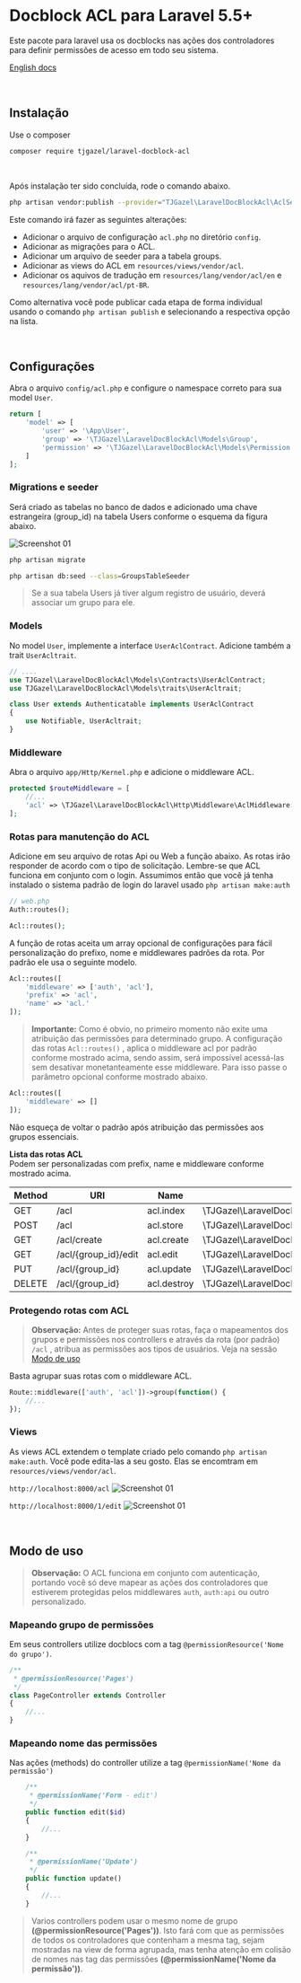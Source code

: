 # Docblock ACL para Laravel 5.5+

Este pacote para laravel usa os docblocks nas ações dos controladores para definir permissões de acesso
em todo seu sistema.

[English docs](README_en.md)

<br>

## Instalação

Use o composer

```bash
composer require tjgazel/laravel-docblock-acl
```

<br>

Após instalação ter sido concluída, rode o comando abaixo.

```bash
php artisan vendor:publish --provider="TJGazel\LaravelDocBlockAcl\AclServiceProvider"
```

Este comando irá fazer as seguintes alterações:

-   Adicionar o arquivo de configuração `acl.php` no diretório `config`.
-   Adicionar as migrações para o ACL.
-   Adicionar um arquivo de seeder para a tabela groups.
-   Adicionar as views do ACL em `resources/views/vendor/acl`.
-   Adicionar os aquivos de tradução em `resources/lang/vendor/acl/en` e `resources/lang/vendor/acl/pt-BR`.

Como alternativa você pode publicar cada etapa de forma individual usando o comando `php artisan publish` e selecionando a respectiva opção na lista.

<br>

## Configurações

Abra o arquivo `config/acl.php` e configure o namespace correto para sua model `User`.

```php
return [
    'model' => [
        'user' => '\App\User',
        'group' => '\TJGazel\LaravelDocBlockAcl\Models\Group',
        'permission' => '\TJGazel\LaravelDocBlockAcl\Models\Permission'
    ]
];
```

### Migrations e seeder

Será criado as tabelas no banco de dados e adicionado uma chave estrangeira (group_id) na tabela Users conforme o esquema da figura abaixo.

![Screenshot 01](./screenshot03.png)

```bash
php artisan migrate
```

```bash
php artisan db:seed --class=GroupsTableSeeder
```

> Se a sua tabela Users já tiver algum registro de usuário, deverá associar um grupo para ele.

### Models

No model `User`, implemente a interface `UserAclContract`. Adicione também a trait `UserAcltrait`.

```php
// ....
use TJGazel\LaravelDocBlockAcl\Models\Contracts\UserAclContract;
use TJGazel\LaravelDocBlockAcl\Models\traits\UserAcltrait;

class User extends Authenticatable implements UserAclContract
{
    use Notifiable, UserAcltrait;
}
```

### Middleware

Abra o arquivo `app/Http/Kernel.php` e adicione o middleware ACL.

```php
protected $routeMiddleware = [
    //...
    'acl' => \TJGazel\LaravelDocBlockAcl\Http\Middleware\AclMiddleware::class,
];
```

### Rotas para manutenção do ACL

Adicione em seu arquivo de rotas Api ou Web a função abaixo. As rotas irão responder de acordo com o tipo de solicitação. Lembre-se que ACL funciona em conjunto com o login. Assumimos então que você já tenha instalado o sistema padrão de login do laravel usado `php artisan make:auth`

```php
// web.php
Auth::routes();

Acl::routes();
```

A função de rotas aceita um array opcional de configurações para fácil personalização do prefixo, nome e middlewares padrões da rota. Por padrão ele usa o seguinte modelo.

```php
Acl::routes([
    'middleware' => ['auth', 'acl'],
    'prefix' => 'acl',
    'name' => 'acl.'
]);
```

> **Importante:**
> Como é obvio, no primeiro momento não exite uma atribuição das permissões para determinado grupo. A configuração das rotas `Acl::routes()` , aplica o middleware acl por padrão conforme mostrado acima, sendo assim, será impossível acessá-las sem desativar monetanteamente esse middleware. Para isso passe o parâmetro opcional conforme mostrado abaixo.

```php
Acl::routes([
    'middleware' => []
]);
```

Não esqueça de voltar o padrão após atribuição das permissões aos grupos essenciais.

**Lista das rotas ACL** <br>
Podem ser personalizadas com prefix, name e middleware conforme mostrado acima.

| Method | URI                  | Name        | Controller                                                         | Middleware |
| ------ | -------------------- | ----------- | ------------------------------------------------------------------ | ---------- |
| GET    | /acl                 | acl.index   | \TJGazel\LaravelDocBlockAcl\Http\Controllers\AclController@index   | auth,acl   |
| POST   | /acl                 | acl.store   | \TJGazel\LaravelDocBlockAcl\Http\Controllers\AclController@store   | auth,acl   |
| GET    | /acl/create          | acl.create  | \TJGazel\LaravelDocBlockAcl\Http\Controllers\AclController@create  | auth,acl   |
| GET    | /acl/{group_id}/edit | acl.edit    | \TJGazel\LaravelDocBlockAcl\Http\Controllers\AclController@edit    | auth,acl   |
| PUT    | /acl/{group_id}      | acl.update  | \TJGazel\LaravelDocBlockAcl\Http\Controllers\AclController@update  | auth,acl   |
| DELETE | /acl/{group_id}      | acl.destroy | \TJGazel\LaravelDocBlockAcl\Http\Controllers\AclController@destroy | auth,acl   |

### Protegendo rotas com ACL

> **Observação:**
> Antes de proteger suas rotas, faça o mapeamentos dos grupos e permissões nos controllers e através da rota (por padrão) `/acl` , atribua as permissões aos tipos de usuários. Veja na sessão [Modo de uso](#Modo-de-uso)

Basta agrupar suas rotas com o middleware ACL.

```php
Route::middleware(['auth', 'acl'])->group(function() {
    //...
});
```

### Views

As views ACL extendem o template criado pelo comando `php artisan make:auth`. Você pode edita-las a seu gosto. Elas se encomtram em `resources/views/vendor/acl`.

`http://localhost:8000/acl`
![Screenshot 01](./screenshot01.png)

`http://localhost:8000/1/edit`
![Screenshot 01](./screenshot02.png)

<br>

## Modo de uso

> **Observação:**
> O ACL funciona em conjunto com autenticação, portando você só deve mapear as ações dos controladores que estiverem protegidas pelos middlewares `auth`, `auth:api` ou outro personalizado.

### Mapeando grupo de permissões

Em seus controllers utilize docblocs com a tag `@permissionResource('Nome do grupo')`.

```php
/**
 * @permissionResource('Pages')
 */
class PageController extends Controller
{
    //...
}
```

### Mapeando nome das permissões

Nas ações (methods) do controller utilize a tag `@permissionName('Nome da permissão')`

```php
    /**
     * @permissionName('Form - edit')
     */
    public function edit($id)
    {
        //...
    }

    /**
     * @permissionName('Update')
     */
    public function update()
    {
        //...
    }
```

> Varios controllers podem usar o mesmo nome de grupo **(@permissionResource('Pages'))**. Isto fará com que as permissões de todos os controladores que contenham a mesma tag, sejam mostradas na view de forma agrupada, mas tenha atenção em colisão de nomes nas tag das permissões **(@permissionName('Nome da permissão'))**.
